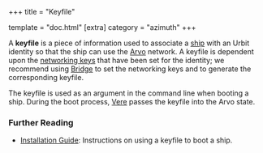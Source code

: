 +++ title = "Keyfile"

template = "doc.html" [extra] category = "azimuth" +++

A **keyfile** is a piece of information used to associate a [ship](../ship) with
an Urbit identity so that the ship can use the [Arvo](../arvo) network. A
keyfile is dependent upon the [networking keys](../bridge) that have been set
for the identity; we recommend using [Bridge](../bridge) to set the networking
keys and to generate the corresponding keyfile.

The keyfile is used as an argument in the command line when booting a ship.
During the boot process, [Vere](/docs/glossary/vere) passes the keyfile into the
Arvo state.

### Further Reading

- [Installation Guide](/getting-started/): Instructions on using a keyfile to
  boot a ship.
